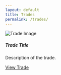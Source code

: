 ```yaml
---
layout: default
title: Trades
permalink: /trades/
---
```


<div id="trade-grid" class="trade-grid">
  <!-- Example trade cards -->
  <div class="card">
      <img class="card-img-top" src="trade-image.jpg" alt="Trade Image">
      <div class="card-body">
          <h5 class="card-title">Trade Title</h5>
          <p class="card-text">Description of the trade.</p>
          <a href="#" class="btn btn-primary">View Trade</a>
      </div>
  </div>
</div>

<script>
  // JavaScript to fetch and display trades in a grid view
</script>
